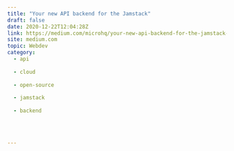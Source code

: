 ```yaml
---
title: "Your new API backend for the Jamstack"
draft: false
date: 2020-12-22T12:04:28Z
link: https://medium.com/microhq/your-new-api-backend-for-the-jamstack-9537d902c313?source=rss------jamstack-5&utm_medium=RSS&utm_source=hune
site: medium.com
topic: Webdev
category:
  - api
  
  - cloud
  
  - open-source
  
  - jamstack
  
  - backend
  
   
  

---
```

